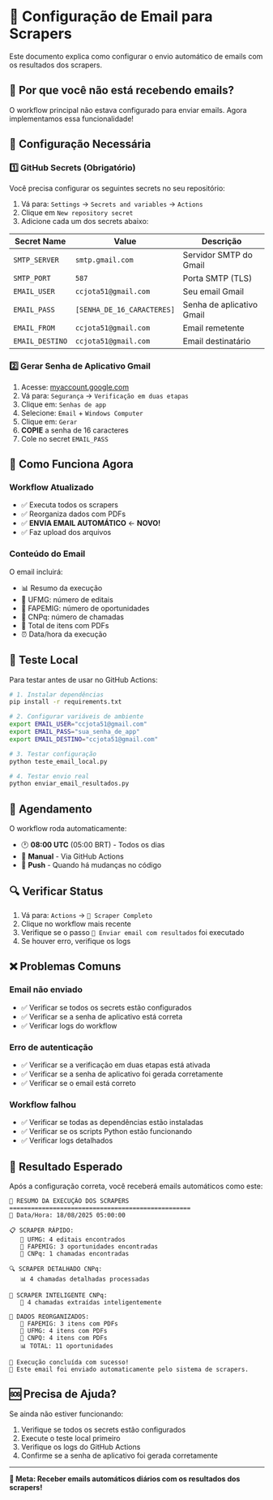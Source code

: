 # 📧 Configuração de Email para Scrapers

Este documento explica como configurar o envio automático de emails com os resultados dos scrapers.

## 🎯 **Por que você não está recebendo emails?**

O workflow principal não estava configurado para enviar emails. Agora implementamos essa funcionalidade!

## 🔧 **Configuração Necessária**

### **1️⃣ GitHub Secrets (Obrigatório)**

Você precisa configurar os seguintes secrets no seu repositório:

1. Vá para: `Settings` → `Secrets and variables` → `Actions`
2. Clique em `New repository secret`
3. Adicione cada um dos secrets abaixo:

| **Secret Name** | **Value** | **Descrição** |
|-----------------|-----------|---------------|
| `SMTP_SERVER` | `smtp.gmail.com` | Servidor SMTP do Gmail |
| `SMTP_PORT` | `587` | Porta SMTP (TLS) |
| `EMAIL_USER` | `ccjota51@gmail.com` | Seu email Gmail |
| `EMAIL_PASS` | `[SENHA_DE_16_CARACTERES]` | Senha de aplicativo Gmail |
| `EMAIL_FROM` | `ccjota51@gmail.com` | Email remetente |
| `EMAIL_DESTINO` | `ccjota51@gmail.com` | Email destinatário |

### **2️⃣ Gerar Senha de Aplicativo Gmail**

1. Acesse: [myaccount.google.com](https://myaccount.google.com)
2. Vá para: `Segurança` → `Verificação em duas etapas`
3. Clique em: `Senhas de app`
4. Selecione: `Email` + `Windows Computer`
5. Clique em: `Gerar`
6. **COPIE** a senha de 16 caracteres
7. Cole no secret `EMAIL_PASS`

## 🚀 **Como Funciona Agora**

### **Workflow Atualizado**
- ✅ Executa todos os scrapers
- ✅ Reorganiza dados com PDFs
- ✅ **ENVIA EMAIL AUTOMÁTICO** ← **NOVO!**
- ✅ Faz upload dos arquivos

### **Conteúdo do Email**
O email incluirá:
- 📊 Resumo da execução
- 🏫 UFMG: número de editais
- 🔬 FAPEMIG: número de oportunidades  
- 🎯 CNPq: número de chamadas
- 📄 Total de itens com PDFs
- ⏰ Data/hora da execução

## 🧪 **Teste Local**

Para testar antes de usar no GitHub Actions:

```bash
# 1. Instalar dependências
pip install -r requirements.txt

# 2. Configurar variáveis de ambiente
export EMAIL_USER="ccjota51@gmail.com"
export EMAIL_PASS="sua_senha_de_app"
export EMAIL_DESTINO="ccjota51@gmail.com"

# 3. Testar configuração
python teste_email_local.py

# 4. Testar envio real
python enviar_email_resultados.py
```

## 📅 **Agendamento**

O workflow roda automaticamente:
- 🕐 **08:00 UTC** (05:00 BRT) - Todos os dias
- 🚀 **Manual** - Via GitHub Actions
- 📝 **Push** - Quando há mudanças no código

## 🔍 **Verificar Status**

1. Vá para: `Actions` → `🚀 Scraper Completo`
2. Clique no workflow mais recente
3. Verifique se o passo `📧 Enviar email com resultados` foi executado
4. Se houver erro, verifique os logs

## ❌ **Problemas Comuns**

### **Email não enviado**
- ✅ Verificar se todos os secrets estão configurados
- ✅ Verificar se a senha de aplicativo está correta
- ✅ Verificar logs do workflow

### **Erro de autenticação**
- ✅ Verificar se a verificação em duas etapas está ativada
- ✅ Verificar se a senha de aplicativo foi gerada corretamente
- ✅ Verificar se o email está correto

### **Workflow falhou**
- ✅ Verificar se todas as dependências estão instaladas
- ✅ Verificar se os scripts Python estão funcionando
- ✅ Verificar logs detalhados

## 🎉 **Resultado Esperado**

Após a configuração correta, você receberá emails automáticos como este:

```
🚀 RESUMO DA EXECUÇÃO DOS SCRAPERS
==================================================
📅 Data/Hora: 18/08/2025 05:00:00

📋 SCRAPER RÁPIDO:
   🏫 UFMG: 4 editais encontrados
   🔬 FAPEMIG: 3 oportunidades encontradas
   🎯 CNPq: 1 chamadas encontradas

🔍 SCRAPER DETALHADO CNPq:
   📊 4 chamadas detalhadas processadas

🧠 SCRAPER INTELIGENTE CNPq:
   🎯 4 chamadas extraídas inteligentemente

🔧 DADOS REORGANIZADOS:
   📄 FAPEMIG: 3 itens com PDFs
   📄 UFMG: 4 itens com PDFs
   📄 CNPQ: 4 itens com PDFs
   📊 TOTAL: 11 oportunidades

🎉 Execução concluída com sucesso!
📧 Este email foi enviado automaticamente pelo sistema de scrapers.
```

## 🆘 **Precisa de Ajuda?**

Se ainda não estiver funcionando:
1. Verifique se todos os secrets estão configurados
2. Execute o teste local primeiro
3. Verifique os logs do GitHub Actions
4. Confirme se a senha de aplicativo foi gerada corretamente

---

**🎯 Meta: Receber emails automáticos diários com os resultados dos scrapers!**
